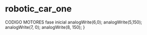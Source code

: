 # robotic_car_one
CODIGO MOTORES fase inicial
analogWrite(6,0);
analogWrite(5,150);
analogWrite(7, 0);
analogWrite(8, 150);
}
